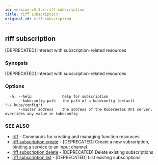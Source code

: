 ```yaml
---
id: version-v0.3.x-riff-subscription
title: riff subscription
original_id: riff-subscription
---
```

## riff subscription

[DEPRECATED] Interact with subscription-related resources

### Synopsis

[DEPRECATED] Interact with subscription-related resources

### Options

```
  -h, --help              help for subscription
      --kubeconfig path   the path of a kubeconfig (default "~/.kube/config")
      --master address    the address of the Kubernetes API server; overrides any value in kubeconfig
```

### SEE ALSO

* [riff](riff.md)	 - Commands for creating and managing function resources
* [riff subscription create](riff_subscription_create.md)	 - [DEPRECATED] Create a new subscription, binding a service to an input channel
* [riff subscription delete](riff_subscription_delete.md)	 - [DEPRECATED] Delete existing subscriptions
* [riff subscription list](riff_subscription_list.md)	 - [DEPRECATED] List existing subscriptions

